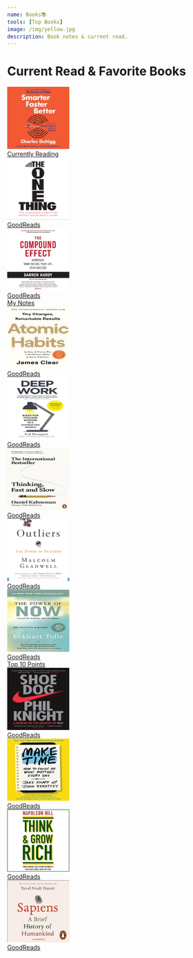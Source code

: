 ```yaml
---
name: Books📚
tools: [Top Books]
image: /img/yellow.jpg
description: Book notes & current read.
---
```


# <span class="half_highlight2 text-center"> Current Read & Favorite Books </span>

<div class="card-group">
  <div class="card text-center" style="width: 9rem;">
  <div class="card-body bg-warning">
    <img class="card-img-top" src="/img/resize/smarterfasterbetter_res.jpg" alt="Smarter Faster Better">
    <a href="#" class="btn btn-success">Currently Reading</a>
  </div>
  </div>

  <div class="card text-center" style="width: 9rem;">
  <div class="card-body bg-dark">
    <img class="card-img-top" src="/img/resize/theonething_res.jpg" alt="The One Thing">
    <a href="#" class="btn btn-success">GoodReads</a>
  </div>
  </div>

  <div class="card text-center" style="width: 9rem;">
  <div class="card-body bg-dark">
    <img class="card-img-top" src="/img/resize/thecompoundeffect_res.jpg" alt="The Compound Effect">
    <a href="#" class="btn btn-success">GoodReads</a>
    <div class="dropdown-divider"></div>
    <a href="/blog/compound-effect-summary" class="btn btn-danger">My Notes</a>
  </div>
  </div>

  <div class="card text-center" style="width: 9rem;">
  <div class="card-body bg-dark">
    <img class="card-img-top" src="/img/resize/atomichabits_res.jpg" alt="Atomic Habits">
    <a href="#" class="btn btn-success">GoodReads</a>
  </div>
  </div>

</div>


<div class="card-group">
  <div class="card text-center" style="width: 9rem;">
  <div class="card-body bg-dark">
    <img class="card-img-top" src="/img/resize/deepwork_res.jpg" alt="Deep Work">
    <a href="#" class="btn btn-success">GoodReads</a>
  </div>
  </div>

  <div class="card text-center" style="width: 9rem;">
  <div class="card-body bg-dark">
    <img class="card-img-top" src="/img/resize/thinkingfastandslow_res.jpg" alt="Thinking Fast And Slow">
    <a href="#" class="btn btn-success">GoodReads</a>
  </div>
  </div>

  <div class="card text-center" style="width: 9rem;">
  <div class="card-body bg-dark">
    <img class="card-img-top" src="/img/resize/outliers_res.jpg" alt="Outliers">
    <a href="#" class="btn btn-success">GoodReads</a>
  </div>
  </div>

  <div class="card text-center" style="width: 9rem;">
  <div class="card-body bg-dark">
    <img class="card-img-top" src="/img/resize/thepowerofnow_res.jpg" alt="The Power Of Now">
    <a href="#" class="btn btn-success">GoodReads</a>
    <div class="dropdown-divider"></div>
    <a href="/blog/the-power-of-now" class="btn btn-danger">Top 10 Points</a>
  </div>
  </div>

</div>

<div class="card-group">
  <div class="card text-center" style="width: 9rem;">
  <div class="card-body bg-dark">
    <img class="card-img-top" src="/img/resize/shoedog_res.jpg" alt="Shoe Dog">
    <a href="#" class="btn btn-success">GoodReads</a>
  </div>
  </div>

  <div class="card text-center" style="width: 9rem;">
  <div class="card-body bg-dark">
    <img class="card-img-top" src="/img/resize/maketime_res.jpg" alt="Make Time">
    <a href="#" class="btn btn-success">GoodReads</a>
  </div>
  </div>

  <div class="card text-center" style="width: 9rem;">
  <div class="card-body bg-dark">
    <img class="card-img-top" src="/img/resize/thinkandgrowrich_res.jpg" alt="Think and Grow Rich">
    <a href="#" class="btn btn-success">GoodReads</a>
  </div>
  </div>

<div class="card text-center" style="width: 9rem;">
  <div class="card-body bg-dark">
    <img class="card-img-top" src="/img/resize/sapiens_res.jpg" alt="Sapiens: A Brief History of Humankind">
    <a href="#" class="btn btn-success">GoodReads</a>
  </div>
  </div>


</div>

